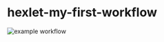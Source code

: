 # hexlet-my-first-workflow
![example workflow](https://github.com/Esperansa10/hexlet-my-first-workflow/actions/workflows/hello-world.yml/badge.svg)
